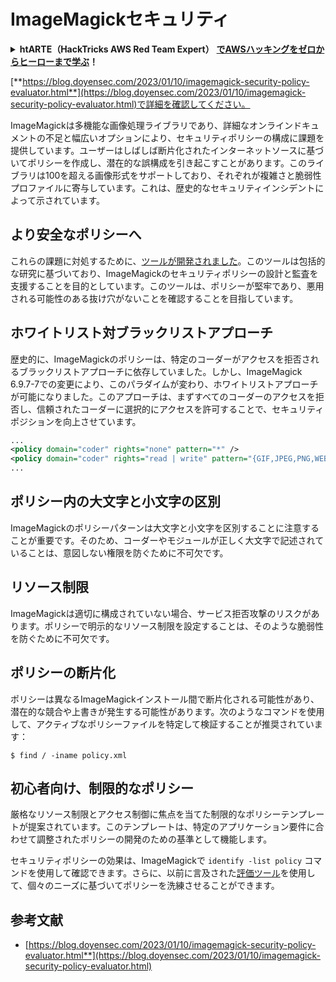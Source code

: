 # ImageMagickセキュリティ

<details>

<summary><strong>htARTE（HackTricks AWS Red Team Expert）</strong> <a href="https://training.hacktricks.xyz/courses/arte"><strong>でAWSハッキングをゼロからヒーローまで学ぶ</strong></a><strong>！</strong></summary>

HackTricksをサポートする他の方法：

- **HackTricksで企業を宣伝したい**または**HackTricksをPDFでダウンロードしたい**場合は、[**SUBSCRIPTION PLANS**](https://github.com/sponsors/carlospolop)をチェックしてください！
- [**公式PEASS＆HackTricksスワッグ**](https://peass.creator-spring.com)を入手する
- [**The PEASS Family**](https://opensea.io/collection/the-peass-family)を発見し、独占的な[**NFTs**](https://opensea.io/collection/the-peass-family)のコレクションを見つける
- 💬 [**Discordグループ**](https://discord.gg/hRep4RUj7f)または[**telegramグループ**](https://t.me/peass)に**参加**するか、**Twitter** 🐦 [**@carlospolopm**](https://twitter.com/hacktricks_live)で**フォロー**する。
- **ハッキングトリックを共有するには、**[**HackTricks**](https://github.com/carlospolop/hacktricks)と[**HackTricks Cloud**](https://github.com/carlospolop/hacktricks-cloud)のGitHubリポジトリにPRを提出してください。

</details>

[**https://blog.doyensec.com/2023/01/10/imagemagick-security-policy-evaluator.html**](https://blog.doyensec.com/2023/01/10/imagemagick-security-policy-evaluator.html)で詳細を確認してください。

ImageMagickは多機能な画像処理ライブラリであり、詳細なオンラインドキュメントの不足と幅広いオプションにより、セキュリティポリシーの構成に課題を提供しています。ユーザーはしばしば断片化されたインターネットソースに基づいてポリシーを作成し、潜在的な誤構成を引き起こすことがあります。このライブラリは100を超える画像形式をサポートしており、それぞれが複雑さと脆弱性プロファイルに寄与しています。これは、歴史的なセキュリティインシデントによって示されています。

## より安全なポリシーへ
これらの課題に対処するために、[ツールが開発されました](https://imagemagick-secevaluator.doyensec.com/)。このツールは包括的な研究に基づいており、ImageMagickのセキュリティポリシーの設計と監査を支援することを目的としています。このツールは、ポリシーが堅牢であり、悪用される可能性のある抜け穴がないことを確認することを目指しています。

## ホワイトリスト対ブラックリストアプローチ
歴史的に、ImageMagickのポリシーは、特定のコーダーがアクセスを拒否されるブラックリストアプローチに依存していました。しかし、ImageMagick 6.9.7-7での変更により、このパラダイムが変わり、ホワイトリストアプローチが可能になりました。このアプローチは、まずすべてのコーダーのアクセスを拒否し、信頼されたコーダーに選択的にアクセスを許可することで、セキュリティポジションを向上させています。
```xml
...
<policy domain="coder" rights="none" pattern="*" />
<policy domain="coder" rights="read | write" pattern="{GIF,JPEG,PNG,WEBP}" />
...
```
## ポリシー内の大文字と小文字の区別
ImageMagickのポリシーパターンは大文字と小文字を区別することに注意することが重要です。そのため、コーダーやモジュールが正しく大文字で記述されていることは、意図しない権限を防ぐために不可欠です。

## リソース制限
ImageMagickは適切に構成されていない場合、サービス拒否攻撃のリスクがあります。ポリシーで明示的なリソース制限を設定することは、そのような脆弱性を防ぐために不可欠です。

## ポリシーの断片化
ポリシーは異なるImageMagickインストール間で断片化される可能性があり、潜在的な競合や上書きが発生する可能性があります。次のようなコマンドを使用して、アクティブなポリシーファイルを特定して検証することが推奨されています：
```shell
$ find / -iname policy.xml
```
## 初心者向け、制限的なポリシー
厳格なリソース制限とアクセス制御に焦点を当てた制限的なポリシーテンプレートが提案されています。このテンプレートは、特定のアプリケーション要件に合わせて調整されたポリシーの開発のための基準として機能します。

セキュリティポリシーの効果は、ImageMagickで `identify -list policy` コマンドを使用して確認できます。さらに、以前に言及された[評価ツール](https://imagemagick-secevaluator.doyensec.com/)を使用して、個々のニーズに基づいてポリシーを洗練させることができます。

## 参考文献
* [https://blog.doyensec.com/2023/01/10/imagemagick-security-policy-evaluator.html**](https://blog.doyensec.com/2023/01/10/imagemagick-security-policy-evaluator.html)
